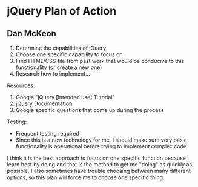 # jQuery Plan of Action
## Dan McKeon

1. Determine the capabilities of jQuery
2. Choose one specific capability to focus on
3. Find HTML/CSS file from past work that would be conducive to this functionality (or create a new one)
4. Research how to implement...

Resources:

1. Google "jQuery [intended use] Tutorial"
2. jQuery Documentation
3. Google specific questions that come up during the process

Testing:

* Frequent testing required
* Since this is a new technology for me, I should make sure very basic functionality is operational before trying to implement complex code


I think it is the best approach to focus on one specific function because I learn best by doing and that is the method to get me "doing" as quickly as possible. I also sometimes have trouble choosing between many different options, so this plan will force me to choose one specific thing.
